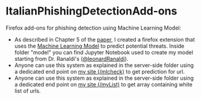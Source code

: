 # ItalianPhishingDetectionAdd-ons
Firefox add-ons for phishing detection using Machine Learning Model:
- As described in Chapter 5 of the <a href="https://ceur-ws.org/Vol-3260/paper13.pdf">paper</a>, I created a firefox extension that uses the <a href="https://github.com/LeonardRanaldi/ItalianPhishingDetection/blob/main/models/RNN%20word%2Bchar_emb.ipynb">Machine Learning Model</a> to predict potential threats. Inside folder "model" you can find Jupyter Notebook used to create my model starting from Dr. Ranaldi's (<a href="https://github.com/LeonardRanaldi/">@leonardRanaldi</a>).
- Anyone can use this system as explained in the server-side folder using a dedicated end point on <a href="http://www.cm-innovationlab.it:5000/mlcheck">my site (/mlcheck)</a> to get prediction for url.
- Anyone can use this system as explained in the server-side folder using a dedicated end point on <a href="http://www.cm-innovationlab.it:5000/myList">my site (/myList)</a> to get array containing white list of urls.
